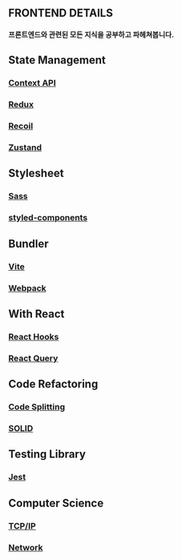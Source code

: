 ## FRONTEND DETAILS

#### 프론트엔드와 관련된 모든 지식을 공부하고 파헤쳐봅니다.

## State Management

### [Context API](https://github.com/Ubinquitous/Details/tree/master/Context%20API)

### [Redux](https://github.com/Ubinquitous/Details/tree/master/Redux)

### [Recoil](https://github.com/Ubinquitous/Details/tree/master/Recoil)

### [Zustand](https://github.com/Ubinquitous/Details/tree/master/Zustand)

## Stylesheet

### [Sass](https://github.com/Ubinquitous/Details/tree/master/Sass)

### [styled-components](https://github.com/Ubinquitous/Details/tree/master/Styled-components)

## Bundler

### [Vite](https://github.com/Ubinquitous/Details/tree/master/Vite)

### [Webpack](https://github.com/Ubinquitous/Details/tree/master/Webpack)

## With React

### [React Hooks](https://github.com/Ubinquitous/Details/tree/master/React-hooks)

### [React Query](https://github.com/Ubinquitous/Details/tree/master/React%20Query)

## Code Refactoring

### [Code Splitting](https://github.com/Ubinquitous/Details/tree/master/Code%20Splitting)

### [SOLID](https://github.com/Ubinquitous/Details/tree/master/SOLID)

## Testing Library

### [Jest](https://github.com/Ubinquitous/Details/tree/master/Jest)

## Computer Science

### [TCP/IP](https://github.com/Ubinquitous/Details/tree/master/TCP%20IP)

### [Network](https://github.com/Ubinquitous/Details/tree/master/Network)
